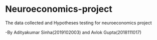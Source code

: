 # Neuroeconomics-project
The data collected and Hypotheses testing for neuroeconomics project

-By Adityakumar Sinha(2019102003) and Avlok Gupta(2018111017)
